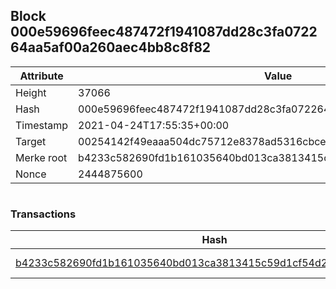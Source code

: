 ## Block 000e59696feec487472f1941087dd28c3fa072264aa5af00a260aec4bb8c8f82

Attribute | Value
--- | ---
Height | 37066
Hash | 000e59696feec487472f1941087dd28c3fa072264aa5af00a260aec4bb8c8f82
Timestamp | 2021-04-24T17:55:35+00:00
Target | 00254142f49eaaa504dc75712e8378ad5316cbcead634704b3734b6271167cc4
Merke root | b4233c582690fd1b161035640bd013ca3813415c59d1cf54d2ac38c73e6d18bc
Nonce | 2444875600

```

```

### Transactions

Hash | Amount
--- | ---
[b4233c582690fd1b161035640bd013ca3813415c59d1cf54d2ac38c73e6d18bc](b4233c582690fd1b161035640bd013ca3813415c59d1cf54d2ac38c73e6d18bc.md) | 10.00000000 SKEPTI 

